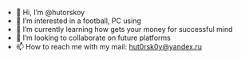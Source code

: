 - 👋 Hi, I’m @hutorskoy
- 👀 I’m interested in а football, PC using
- 🌱 I’m currently learning how gets your money for successful mind
- 💞️ I’m looking to collaborate on future platforms 
- 📫 How to reach me with my mail: hut0rsk0y@yandex.ru



<!---
hutorskoy/hutorskoy is a ✨ special ✨ repository because its `README.md` (this file) appears on your GitHub profile.
You can click the Preview link to take a look at your changes.
--->
